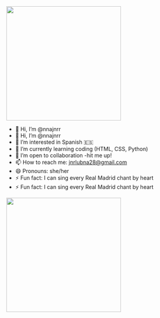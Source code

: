 <img src="https://media.giphy.com/media/3o7aD2saalBwwftBIY/giphy.gif" width="300"/>

- 👋 Hi, I’m @nnajnrr
- 👋 Hi, I’m @nnajnrr  
- 👀 I’m interested in Spanish 🇪🇸  
- 🌱 I’m currently learning coding (HTML, CSS, Python)  
- 💞️ I’m open to collaboration -hit me up!  
- 📫 How to reach me: jnrlubna28@gmail.com  
- 😄 Pronouns: she/her  
- ⚡ Fun fact: I can sing every Real Madrid chant by heart  
- ⚡ Fun fact: I can sing every Real Madrid chant by heart
<img src="https://media.giphy.com/media/3o7aD2saalBwwftBIY/giphy.gif" width="300"/>
<!---
nnajnrr/nnajnrr is a ✨ special ✨ repository because its `README.md` (this file) appears on your GitHub profile.
You can click the Preview link to take a look at your changes.
--->
